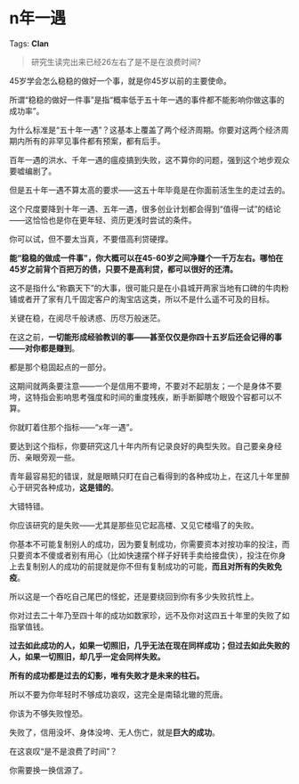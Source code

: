 # n年一遇

Tags: **Clan**

> 研究生读完出来已经26左右了是不是在浪费时间?



45岁学会怎么稳稳的做好一个事，就是你45岁以前的主要使命。

所谓“稳稳的做好一件事”是指“概率低于五十年一遇的事件都不能影响你做这事的成功率”。

为什么标准是“五十年一遇”？这基本上覆盖了两个经济周期。你要对这两个经济周期内所有的非罕见事件都有预案，都有后手。

百年一遇的洪水、千年一遇的瘟疫搞到失败，这不算你的问题，强到这个地步观众要嘘编剧了。

但是五十年一遇不算太高的要求——这五十年毕竟是在你面前活生生的走过去的。

这个尺度要降到十年一遇、五年一遇，很多创业计划都会得到“值得一试”的结论——这恰恰也是你在更年轻、资历更浅时尝试的条件。

你可以试，但不要太当真，不要借高利贷硬撑。

**能“稳稳的做成一件事”，你大概可以在45-60岁之间净赚个一千万左右。哪怕在45岁之前背个百把万的债，只要不是高利贷，都可以很好的还清。**

这不是指什么“称霸天下”的大事，很可能只是在小县城开两家当地有口碑的牛肉粉铺或者开了家有几千固定客户的淘宝店这类，所以不是什么遥不可及的目标。

关键在稳，在阅尽千般诱惑、历尽万般迷茫。

在这之前，**一切能形成经验教训的事——甚至仅仅是你四十五岁后还会记得的事——对你都是赚到**。

都是那个稳固起点的一部分。

这期间就两条要注意——一个是信用不要垮，不要对不起朋友；一个是身体不要垮，这特指会影响思考强度和时间的重度残疾，断手断脚瞎个眼毁个容都可以不算。

你就盯着住那个指标——“x年一遇”。

要达到这个指标，你要研究这几十年内所有记录良好的典型失败。自己要亲身经历、亲眼旁观一些。

青年最容易犯的错误，就是眼睛只盯在自己看得到的各种成功上，在这几十年里醉心于研究各种成功，**这是错的**。

大错特错。

你应该研究的是失败——尤其是那些见它起高楼、又见它楼塌了的失败。

你基本不可能复制别人的成功，因为要复制成功，你需要资本对按功率的投注，而只要资本不傻或者别有用心（比如快速摆个样子好转手卖给接盘侠），投注在你身上去复制别人的成功的前提就是你不但有复制成功的可能，**而且对所有的失败免疫**。

所以这是一个吞吃自己尾巴的怪蛇，还是要绕回到你有多少失败抗性上。

你对过去二十年乃至四十年的成功如数家珍，远不及你对这四五十年里的失败了如指掌值钱。

**过去如此成功的人，如果一切照旧，几乎无法在现在同样成功；但过去如此失败的人，如果一切照旧，却几乎一定会同样失败。**

**所有的成功都是过去的幻影，唯有失败才是未来的柱石。**

所以不要为你年轻时不够成功哀叹，这完全是南辕北辙的荒唐。

你该为不够失败惶恐。

失败了，信用没坏、身体没垮、无人伤亡，就是**巨大的成功**。

在这哀叹“是不是浪费了时间”？

你需要换一换信源了。



